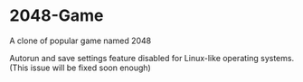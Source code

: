 # 2048-Game
A clone of popular game named 2048

Autorun and save settings feature disabled for Linux-like operating systems.
(This issue will be fixed soon enough)
